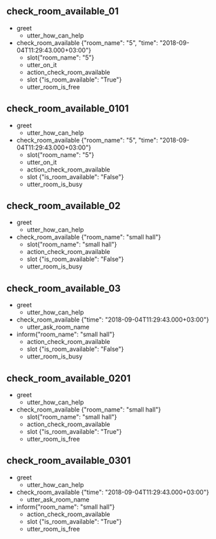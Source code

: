 ## check_room_available_01
* greet
    - utter_how_can_help
* check_room_available {"room_name": "5", "time": "2018-09-04T11:29:43.000+03:00"}
    - slot{"room_name": "5"}
    - utter_on_it
    - action_check_room_available
    - slot {"is_room_available": "True"}
    - utter_room_is_free

## check_room_available_0101
* greet
    - utter_how_can_help
* check_room_available {"room_name": "5", "time": "2018-09-04T11:29:43.000+03:00"}
    - slot{"room_name": "5"}
    - utter_on_it
    - action_check_room_available
    - slot {"is_room_available": "False"}
    - utter_room_is_busy

## check_room_available_02
* greet
    - utter_how_can_help
* check_room_available {"room_name": "small hall"}
    - slot{"room_name": "small hall"}
    - action_check_room_available
    - slot {"is_room_available": "False"}
    - utter_room_is_busy

## check_room_available_03
* greet
    - utter_how_can_help
* check_room_available {"time": "2018-09-04T11:29:43.000+03:00"}
    - utter_ask_room_name
* inform{"room_name": "small hall"}
    - action_check_room_available
    - slot {"is_room_available": "False"}
    - utter_room_is_busy

## check_room_available_0201
* greet
    - utter_how_can_help
* check_room_available {"room_name": "small hall"}
    - slot{"room_name": "small hall"}
    - action_check_room_available
    - slot {"is_room_available": "True"}
    - utter_room_is_free

## check_room_available_0301
* greet
    - utter_how_can_help
* check_room_available {"time": "2018-09-04T11:29:43.000+03:00"}
    - utter_ask_room_name
* inform{"room_name": "small hall"}
    - action_check_room_available
    - slot {"is_room_available": "True"}
    - utter_room_is_free
